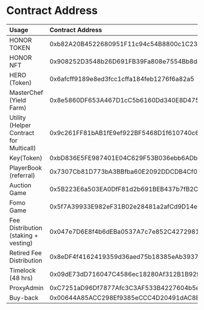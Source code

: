 # Contract Address

| Usage | Contract Address |
| :--- | :--- |
| HONOR TOKEN | 0xb82A20B4522680951F11c94c54B8800c1C237693 |
| HONOR NFT | 0x908252D3548b26D691FB39Fa808e7554Bb8dd2ee |
| HERO \(Token\) | 0x6afcff9189e8ed3fcc1cffa184feb1276f6a82a5 |
| MasterChef \(Yield Farm\) | 0x8e5860DF653A467D1cC5b6160Dd340E8D475724E |
| Utility \(Helper Contract for Multicall\) | 0x9c261FF81bAB1fE9ef922BF5468D1f610740c6F9 |
| Key\(Token\) | 0xbD836E5FE987401E04C629F53B036ebb6ADbFEEc |
| PlayerBook \(referral\) | 0x7307Cb81D773bA3BBfba60E2092DDCDB4Cf03BD0 |
| Auction Game | 0x5B223E6a503EA0DfF81d2b691BEB437b7fB2C131 |
| Fomo Game | 0x5f7A39933E982eF31B02e28481a2afCd9D14e21d |
| Fee Distribution \(staking + vesting\) | 0x047e7D6E8f4b6dEBa0537A7c7e852C4272981075 |
| Retired Fee Distribution | 0x8eDF4f4162419359d36aed75b18385eAb3937Cdb |
| Timelock \(48 hrs\) | 0x09dE73dD716047C4586ec18280Af312B1B92fE7C |
| ProxyAdmin | 0xC7251aD96Df7877Afc3C3AF533B4227604b5e70A |
| Buy-back | 0x00644A85ACC298Ef9385eCCC4D20491dAC8B40c8 |

